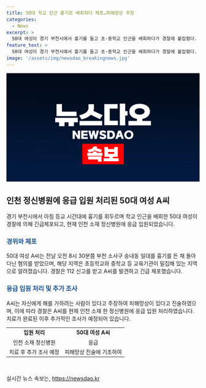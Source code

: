 ```yaml
---
title: 50대 학교 인근 흉기로 배회하다 체포…피해망상 주장
categories:
  - News
excerpt: >
  50대 여성이 경기 부천시에서 흉기를 들고 초·중학교 인근을 배회하다가 경찰에 붙잡혔다. A씨는 폭력행위 등 처벌에 관한 법률 위반 혐의로 긴급체포됐으며, 피해망상을 주장하며 흉기를 들었다고 진술했다. 경찰은 A씨를 정신병원에 응급 입원 처리한 뒤, 추가 조사할 예정이다. A씨의 행동은 등교 시간대에 있었으며, 경찰은 학생들의 안전을 보호하기 위해 빠른 대응을 했다고 전했다.
feature_text: >
  50대 여성이 경기 부천시에서 흉기를 들고 초·중학교 인근을 배회하다가 경찰에 붙잡혔다. A씨는 폭력행위 등 처벌에 관한 법률 위반 혐의로 긴급체포됐으며, 피해망상을 주장하며 흉기를 들었다고 진술했다. 경찰은 A씨를 정신병원에 응급 입원 처리한 뒤, 추가 조사할 예정이다. A씨의 행동은 등교 시간대에 있었으며, 경찰은 학생들의 안전을 보호하기 위해 빠른 대응을 했다고 전했다.
image: '/assets/img/newsdao_breakingnews.jpg'
---
```


<p><img src="/assets/img/newsdao_breakingnews.jpg" alt="koreaapp 속보" /></p>

<h2 data-ke-size="size26">인천 정신병원에 응급 입원 처리된 50대 여성 A씨</h2>

<p data-ke-size="size16">경기 부천시에서 아침 등교 시간대에 흉기를 휘두르며 학교 인근을 배회한 50대 여성이 경찰에 의해 긴급체포되고, 현재 인천 소재 정신병원에 응급 입원되었습니다.</p>

<h3><b><span style="color: #1a5490;">경위와 체포</span></b></h3>

<p data-ke-size="size16">50대 여성 A씨는 전날 오전 8시 30분쯤 부천 소사구 송내동 일대를 흉기를 든 채 돌아다닌 혐의를 받았으며, 해당 지역은 초등학교와 중학교 등 교육기관이 밀집해 있는 지역으로 알려졌습니다. 경찰은 112 신고를 받고 A씨를 발견하고 긴급 체포했습니다.</p>

<h3><b><span style="color: #1a5490;">응급 입원 처리 및 추가 조사</span></b></h3>

<p data-ke-size="size16">A씨는 자신에게 해를 가하려는 사람이 있다고 주장하여 피해망상이 있다고 진술하였으며, 이에 따라 경찰은 A씨를 현재 인천 소재 한 정신병원에 응급 입원 처리하였습니다. 치료가 완료된 이후 추가적인 조사가 예정되어 있습니다.</p>

<table>
  <tr>
    <td style="text-align: center; height: 17px;"><b>입원 처리</b></td>
    <td style="text-align: center; height: 17px;"><b>50대 여성 A씨</b></td>
  </tr>
  <tr>
    <td style="text-align: center; height: 17px;">인천 소재 정신병원</td>
    <td style="text-align: center; height: 17px;">응급</td>
  </tr>
  <tr>
    <td style="text-align: center; height: 17px;">치료 후 추가 조사 예정</td>
    <td style="text-align: center; height: 17px;">피해망상 진술에 기초하여</td>
  </tr>
</table>

<p data-ke-size="size16">&nbsp;</p>
실시간 뉴스 속보는, <a href="https://newsdao.kr" rel="dofollow">https://newsdao.kr</a>


